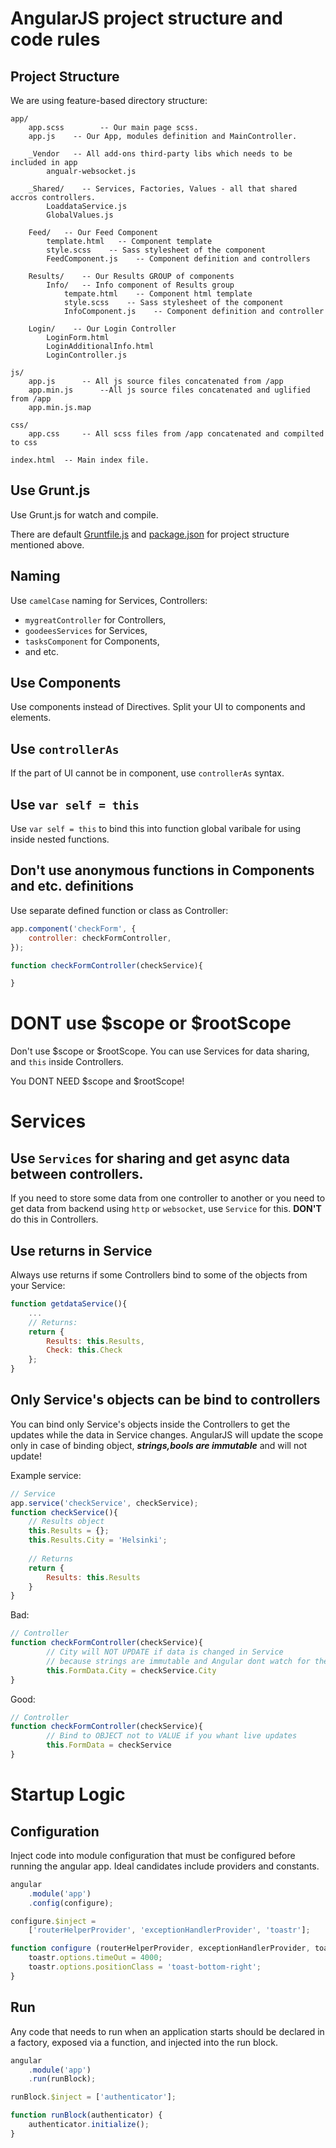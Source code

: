 # AngularJS project structure and code rules

## Project Structure

We are using feature-based directory structure:
```
app/
    app.scss		-- Our main page scss.
    app.js    -- Our App, modules definition and MainController.
    
    _Vendor   -- All add-ons third-party libs which needs to be included in app
        angualr-websocket.js
	
    _Shared/    -- Services, Factories, Values - all that shared accros controllers.
        LoaddataService.js
        GlobalValues.js
	
    Feed/   -- Our Feed Component
	    template.html   -- Component template
	    style.scss    -- Sass stylesheet of the component
	    FeedComponent.js    -- Component definition and controllers
	
    Results/    -- Our Results GROUP of components
        Info/   -- Info component of Results group
            tempate.html    -- Component html template
	        style.scss    -- Sass stylesheet of the component
            InfoComponent.js    -- Component definition and controller
	    
    Login/    -- Our Login Controller
        LoginForm.html
        LoginAdditionalInfo.html
        LoginController.js
	
js/
	app.js 		-- All js source files concatenated from /app
	app.min.js		--All js source files concatenated and uglified from /app
	app.min.js.map
	
css/
	app.css		-- All scss files from /app concatenated and compilted to css
	
index.html	-- Main index file.
```

## Use Grunt.js
Use Grunt.js for watch and compile.

There are default [Gruntfile.js](https://github.com/geeksteam/CodeRules/blob/master/AngularJS/Gruntfile.js) and [package.json](https://github.com/geeksteam/CodeRules/blob/master/AngularJS/package.json) for project structure mentioned above.


## Naming

Use `camelCase` naming for Services, Controllers:
* `mygreatController` for Controllers, 
* `goodeesServices` for Services, 
* `tasksComponent` for Components,
* and etc.

## Use Components
Use components instead of Directives. Split your UI to components and elements.

## Use `controllerAs`
If the part of UI cannot be in component, use `controllerAs` syntax.

## Use `var self = this`
Use `var self = this` to bind this into function global varibale for using inside nested functions.

## Don't use anonymous functions in Components and etc. definitions
Use separate defined function or class as Controller:

```js
app.component('checkForm', {
	controller: checkFormController,
});

function checkFormController(checkService){

}
```
# **DONT** use $scope or $rootScope
Don't use $scope or $rootScope.
You can use Services for data sharing, and `this` inside Controllers.

You DONT NEED $scope and $rootScope!

# Services

## Use `Services` for sharing and get async data between controllers.
If you need to store some data from one controller to another or you need to get data from backend using `http` or `websocket`,
use `Service` for this.
**DON'T** do this in Controllers.

## Use returns in Service
Always use returns if some Controllers bind to some of the objects from your Service:
```js
function getdataService(){
	...
	// Returns:
	return {
		Results: this.Results,
		Check: this.Check
	};
}
```

## Only Service's objects can be bind to controllers
You can bind only Service's objects inside the Controllers to get the updates while the data in Service changes.
AngularJS will update the scope only in case of binding object, ***strings,bools are immutable*** and will not update!

Example service:
```js
// Service
app.service('checkService', checkService);
function checkService(){
    // Results object
    this.Results = {};
    this.Results.City = 'Helsinki';
    
    // Returns
    return {
    	Results: this.Results
    }
}
```
Bad:
```js
// Controller
function checkFormController(checkService){
		// City will NOT UPDATE if data is changed in Service
		// because strings are immutable and Angular dont watch for them
		this.FormData.City = checkService.City
}
```
Good:
```js
// Controller
function checkFormController(checkService){
		// Bind to OBJECT not to VALUE if you whant live updates
		this.FormData = checkService
}
```

# Startup Logic

## Configuration
Inject code into module configuration that must be configured before running the angular app. Ideal candidates include providers and constants.

```js
angular
    .module('app')
    .config(configure);

configure.$inject =
    ['routerHelperProvider', 'exceptionHandlerProvider', 'toastr'];

function configure (routerHelperProvider, exceptionHandlerProvider, toastr) {
    toastr.options.timeOut = 4000;
    toastr.options.positionClass = 'toast-bottom-right';
}
```

## Run
Any code that needs to run when an application starts should be declared in a factory, exposed via a function, and injected into the run block.

```js
angular
    .module('app')
    .run(runBlock);

runBlock.$inject = ['authenticator'];

function runBlock(authenticator) {
    authenticator.initialize();
}
```
